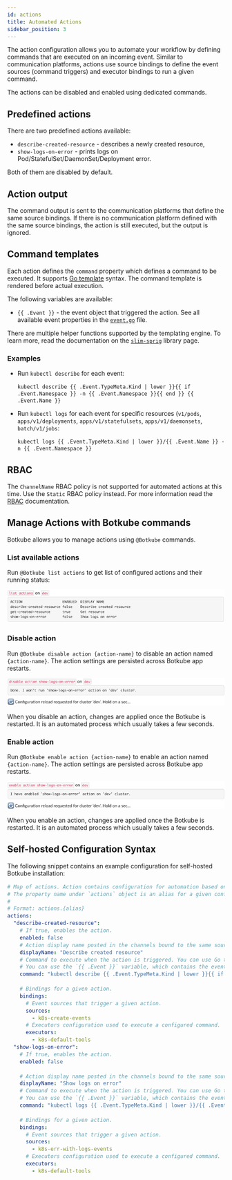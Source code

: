 ```yaml
---
id: actions
title: Automated Actions
sidebar_position: 3
---
```


The action configuration allows you to automate your workflow by defining commands that are executed on an incoming event. Similar to communication platforms, actions use source bindings to define the event sources (command triggers) and executor bindings to run a given command.

The actions can be disabled and enabled using dedicated commands.

## Predefined actions

There are two predefined actions available:

- `describe-created-resource` - describes a newly created resource,
- `show-logs-on-error` - prints logs on Pod/StatefulSet/DaemonSet/Deployment error.

Both of them are disabled by default.

## Action output

The command output is sent to the communication platforms that define the same source bindings. If there is no communication platform defined with the same source bindings, the action is still executed, but the output is ignored.

## Command templates

Each action defines the `command` property which defines a command to be executed. It supports [Go template](https://golang.org/pkg/text/template/) syntax. The command template is rendered before actual execution.

The following variables are available:

- `{{ .Event }}` - the event object that triggered the action. See all available event properties in the [`event.go`](https://github.com/kubeshop/botkube/blob/main/internal/source/kubernetes/event/event.go) file.

There are multiple helper functions supported by the templating engine. To learn more, read the documentation on the [`slim-sprig`](https://go-task.github.io/slim-sprig/) library page.

### Examples

- Run `kubectl describe` for each event:

  ```
  kubectl describe {{ .Event.TypeMeta.Kind | lower }}{{ if .Event.Namespace }} -n {{ .Event.Namespace }}{{ end }} {{ .Event.Name }}
  ```

- Run `kubectl logs` for each event for specific resources (`v1/pods`, `apps/v1/deployments`, `apps/v1/statefulsets`, `apps/v1/daemonsets`, `batch/v1/jobs`:

  ```
  kubectl logs {{ .Event.TypeMeta.Kind | lower }}/{{ .Event.Name }} -n {{ .Event.Namespace }}
  ```

## RBAC

The `ChannelName` RBAC policy is not supported for automated actions at this time.
Use the `Static` RBAC policy instead. For more information read the [RBAC](./rbac.md) documentation.

## Manage Actions with Botkube commands

Botkube allows you to manage actions using `@Botkube` commands.

### List available actions

Run `@Botkube list actions` to get list of configured actions and their running status:

![List available actions](./assets/list-actions.png)

### Disable action

Run `@Botkube disable action {action-name}` to disable an action named `{action-name}`. The action settings are persisted across Botkube app restarts.

![Disable action](./assets/disable-action.png)

When you disable an action, changes are applied once the Botkube is restarted. It is an automated process which usually takes a few seconds.

### Enable action

Run `@Botkube enable action {action-name}` to enable an action named `{action-name}`. The action settings are persisted across Botkube app restarts.

![Enable action](./assets/enable-action.png)

When you enable an action, changes are applied once the Botkube is restarted. It is an automated process which usually takes a few seconds.

## Self-hosted Configuration Syntax

The following snippet contains an example configuration for self-hosted Botkube installation:

```yaml
# Map of actions. Action contains configuration for automation based on observed events.
# The property name under `actions` object is an alias for a given configuration. You can define multiple actions configuration with different names.
#
# Format: actions.{alias}
actions:
  "describe-created-resource":
    # If true, enables the action.
    enabled: false
    # Action display name posted in the channels bound to the same source bindings.
    displayName: "Describe created resource"
    # Command to execute when the action is triggered. You can use Go template (https://pkg.go.dev/text/template) together with all helper functions defined by Slim-Sprig library (https://go-task.github.io/slim-sprig).
    # You can use the `{{ .Event }}` variable, which contains the event object that triggered the action. See all available event properties on https://github.com/kubeshop/botkube/blob/main/internal/source/kubernetes/event/event.go.
    command: "kubectl describe {{ .Event.TypeMeta.Kind | lower }}{{ if .Event.Namespace }} -n {{ .Event.Namespace }}{{ end }} {{ .Event.Name }}"

    # Bindings for a given action.
    bindings:
      # Event sources that trigger a given action.
      sources:
        - k8s-create-events
      # Executors configuration used to execute a configured command.
      executors:
        - k8s-default-tools
  "show-logs-on-error":
    # If true, enables the action.
    enabled: false

    # Action display name posted in the channels bound to the same source bindings.
    displayName: "Show logs on error"
    # Command to execute when the action is triggered. You can use Go template (https://pkg.go.dev/text/template) together with all helper functions defined by Slim-Sprig library (https://go-task.github.io/slim-sprig).
    # You can use the `{{ .Event }}` variable, which contains the event object that triggered the action. See all available event properties on https://github.com/kubeshop/botkube/blob/main/pkg/event/event.go.
    command: "kubectl logs {{ .Event.TypeMeta.Kind | lower }}/{{ .Event.Name }} -n {{ .Event.Namespace }}"

    # Bindings for a given action.
    bindings:
      # Event sources that trigger a given action.
      sources:
        - k8s-err-with-logs-events
      # Executors configuration used to execute a configured command.
      executors:
        - k8s-default-tools
```
